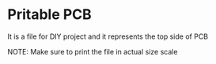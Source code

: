 # Pritable PCB
It is a file for DIY project and it represents the top side of PCB
 
NOTE: Make sure to print the file in actual size scale
